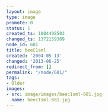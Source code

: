 ```yaml
---
layout: image
type: image
promote: 0
status: 1
created_ts: 1084408503
changed_ts: 1372159389
node_id: 681
title: beeC1sml
created: '2004-05-13'
changed: '2013-06-25'
redirect_from: []
permalink: "/node/681/"
tags:
- Older
images:
- src: image/images/beec1sml-681.jpg
  name: beec1sml-681.jpg
---
```


